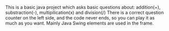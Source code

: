 This is a basic java project which asks basic questions about: addition(+), substraction(-), multipilication(x) and division(/)
There is a correct question counter on the left side, and the code never ends, so you can play it as much as you want.
Mainly Java Swing elements are used in the frame.

